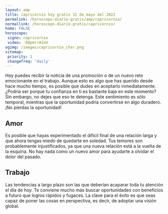 ```yaml
---
layout: amp
title: capricornio hoy gratis 31 de mayo del 2022 
permalink: /horoscopo-diario-gratis/amp/capricornio/
normallink: /horoscopo-diario-gratis/capricornio/
home: FALSE
horoscopo:
 signo: capricornio
 video: -DQpmrrAIeU
ogimg: /images/capricornio_char.png
sitemap:
 priority: 1
 changefreq: 'daily'
---
```



Hoy puedes recibir la noticia de una promoción o de un nuevo reto emocionante en el trabajo. Aunque esto es algo que has querido desde hace mucho tiempo, es posible que dudes en aceptarlo inmediatamente. ¿Podría ser porque tu confianza en ti es bastante baja en este momento? Sin embargo, no dejes que eso te detenga. Este sentimiento es sólo temporal, mientras que la oportunidad podría convertirse en algo duradero. ¡No pierdas la oportunidad!

## Amor

Es posible que hayas experimentado el difícil final de una relación larga y que ahora tengas miedo de quedarte en soledad. Tus temores son probablemente injustificados, ya que una nueva relación está a la vuelta de la esquina. No hay nada como un nuevo amor para ayudarte a olvidar el dolor del pasado.

## Trabajo

Las tendencias a largo plazo son las que deberían acaparar toda tu atención el día de hoy. Te conviene mucho más buscar oportunidades con beneficios a futuro que logros rápidos y fugaces. La clave para el éxito es que seas capaz de poner las cosas en perspectiva, es decir, de adoptar una visión global.